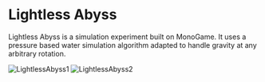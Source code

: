 # Lightless Abyss
Lightless Abyss is a simulation experiment built on MonoGame. 
It uses a pressure based water simulation algorithm adapted to handle gravity at any arbitrary rotation.

![LightlessAbyss1](https://user-images.githubusercontent.com/57692042/172666831-6d5346ae-f45e-443e-a69d-d7a7e5ecbc6f.gif)
![LightlessAbyss2](https://user-images.githubusercontent.com/57692042/172666864-9c8c3450-85a6-491e-a445-bd2f614eaf1c.gif)
